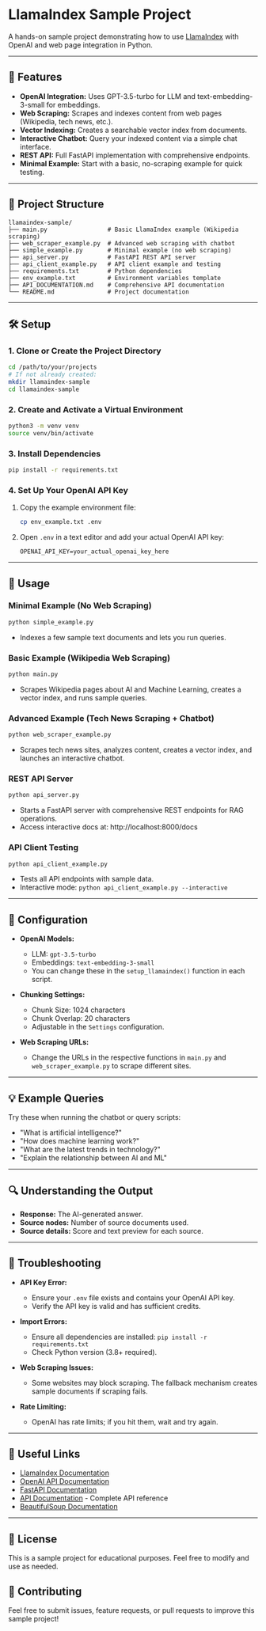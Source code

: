 # LlamaIndex Sample Project

A hands-on sample project demonstrating how to use [LlamaIndex](https://github.com/jerryjliu/llama_index) with OpenAI and web page integration in Python.

---

## 🚀 Features

- **OpenAI Integration:** Uses GPT-3.5-turbo for LLM and text-embedding-3-small for embeddings.
- **Web Scraping:** Scrapes and indexes content from web pages (Wikipedia, tech news, etc.).
- **Vector Indexing:** Creates a searchable vector index from documents.
- **Interactive Chatbot:** Query your indexed content via a simple chat interface.
- **REST API:** Full FastAPI implementation with comprehensive endpoints.
- **Minimal Example:** Start with a basic, no-scraping example for quick testing.

---

## 📁 Project Structure

```
llamaindex-sample/
├── main.py                 # Basic LlamaIndex example (Wikipedia scraping)
├── web_scraper_example.py  # Advanced web scraping with chatbot
├── simple_example.py       # Minimal example (no web scraping)
├── api_server.py           # FastAPI REST API server
├── api_client_example.py   # API client example and testing
├── requirements.txt        # Python dependencies
├── env_example.txt         # Environment variables template
├── API_DOCUMENTATION.md    # Comprehensive API documentation
└── README.md               # Project documentation
```

---

## 🛠️ Setup

### 1. Clone or Create the Project Directory

```bash
cd /path/to/your/projects
# If not already created:
mkdir llamaindex-sample
cd llamaindex-sample
```

### 2. Create and Activate a Virtual Environment

```bash
python3 -m venv venv
source venv/bin/activate
```

### 3. Install Dependencies

```bash
pip install -r requirements.txt
```

### 4. Set Up Your OpenAI API Key

1. Copy the example environment file:
   ```bash
   cp env_example.txt .env
   ```
2. Open `.env` in a text editor and add your actual OpenAI API key:
   ```
   OPENAI_API_KEY=your_actual_openai_key_here
   ```

---

## 🎯 Usage

### Minimal Example (No Web Scraping)

```bash
python simple_example.py
```
- Indexes a few sample text documents and lets you run queries.

### Basic Example (Wikipedia Web Scraping)

```bash
python main.py
```
- Scrapes Wikipedia pages about AI and Machine Learning, creates a vector index, and runs sample queries.

### Advanced Example (Tech News Scraping + Chatbot)

```bash
python web_scraper_example.py
```
- Scrapes tech news sites, analyzes content, creates a vector index, and launches an interactive chatbot.

### REST API Server

```bash
python api_server.py
```
- Starts a FastAPI server with comprehensive REST endpoints for RAG operations.
- Access interactive docs at: http://localhost:8000/docs

### API Client Testing

```bash
python api_client_example.py
```
- Tests all API endpoints with sample data.
- Interactive mode: `python api_client_example.py --interactive`

---

## 🔧 Configuration

- **OpenAI Models:**  
  - LLM: `gpt-3.5-turbo`
  - Embeddings: `text-embedding-3-small`
  - You can change these in the `setup_llamaindex()` function in each script.

- **Chunking Settings:**  
  - Chunk Size: 1024 characters  
  - Chunk Overlap: 20 characters  
  - Adjustable in the `Settings` configuration.

- **Web Scraping URLs:**  
  - Change the URLs in the respective functions in `main.py` and `web_scraper_example.py` to scrape different sites.

---

## 💡 Example Queries

Try these when running the chatbot or query scripts:

- "What is artificial intelligence?"
- "How does machine learning work?"
- "What are the latest trends in technology?"
- "Explain the relationship between AI and ML"

---

## 🔍 Understanding the Output

- **Response:** The AI-generated answer.
- **Source nodes:** Number of source documents used.
- **Source details:** Score and text preview for each source.

---

## 🚨 Troubleshooting

- **API Key Error:**  
  - Ensure your `.env` file exists and contains your OpenAI API key.
  - Verify the API key is valid and has sufficient credits.

- **Import Errors:**  
  - Ensure all dependencies are installed: `pip install -r requirements.txt`
  - Check Python version (3.8+ required).

- **Web Scraping Issues:**  
  - Some websites may block scraping. The fallback mechanism creates sample documents if scraping fails.

- **Rate Limiting:**  
  - OpenAI has rate limits; if you hit them, wait and try again.

---

## 🔗 Useful Links

- [LlamaIndex Documentation](https://docs.llamaindex.ai/)
- [OpenAI API Documentation](https://platform.openai.com/docs)
- [FastAPI Documentation](https://fastapi.tiangolo.com/)
- [API Documentation](./API_DOCUMENTATION.md) - Complete API reference
- [BeautifulSoup Documentation](https://www.crummy.com/software/BeautifulSoup/)

---

## 📝 License

This is a sample project for educational purposes. Feel free to modify and use as needed.

## 🤝 Contributing

Feel free to submit issues, feature requests, or pull requests to improve this sample project! 
